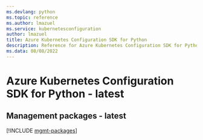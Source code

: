 ```yaml
---
ms.devlang: python
ms.topic: reference
ms.author: lmazuel
ms.service: kubernetesconfiguration
author: lmazuel
title: Azure Kubernetes Configuration SDK for Python
description: Reference for Azure Kubernetes Configuration SDK for Python
ms.data: 08/08/2022
---
```

# Azure Kubernetes Configuration SDK for Python - latest

## Management packages - latest
[!INCLUDE [mgmt-packages](kubernetes-configuration-mgmt-index.md)]